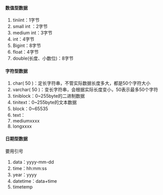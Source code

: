 #### 数值型数据
1. tiniint：1字节
2. small int ：2字节
3. medium int：3字节
4. int：4字节
5. Bigint：8字节
6. float：4字节
7. double(长度、小数位)：8字节

#### 字符型数据
1. char( 50 )：定长字符串，不管实际数据长度多大，都是50个字符大小
2. varchar( 50 )：变长字符串，会根据实际长度变小，50表示最多50个字符
3. tiniblock：0~255byte的二进制数据
4. tinitext：0~255byte的文本数据
5. block：0~65535
6. text：
7. mediumxxxx
8. longxxxx

#### 日期型数据
要用引号
1. data：yyyy-mm-dd
2. time：hh:mm:ss
3. year：yyyy
4. datetime：data+time
5. timetemp
